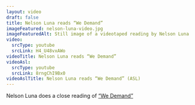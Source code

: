 ```yaml
--- 
layout: video
draft: false
title: Nelson Luna reads “We Demand”
imageFeatured: nelson-luna-video.jpg
imageFeaturedAlt: Still image of a videotaped reading by Nelson Luna
video: 
  srcType: youtube
  srcLink: H4_U48vxAWo
videoTitle: Nelson Luna reads “We Demand”
videoAsl: 
  srcType: youtube
  srcLink: 8rngChI9Bx0
videoAslTitle: Nelson Luna reads “We Demand” (ASL)
--- 
```

 
Nelson Luna does a close reading of [“We Demand”](/gallery/we-demand) 